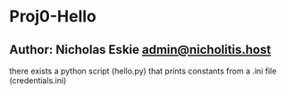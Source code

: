 # Proj0-Hello
## Author: Nicholas Eskie admin@nicholitis.host
there exists a python script (hello.py) that prints constants from a .ini file (credentials.ini)
